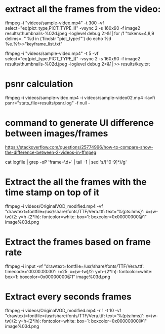 # extract all the frames from the video:
ffmpeg -i "videos/sample-video.mp4" -t 300 -vf select="eq(pict_type\,PICT_TYPE_I)" -vsync 2 -s 160x90 -f image2 results/thumbnails-%02d.jpeg -loglevel debug 2>&1| for /f "tokens=4,8,9 delims=. " %d in ('findstr "pict_type:I"') do echo %d %e.%f>>"keyframe_list.txt"

ffmpeg -i "videos/sample-video.mp4" -t 5 -vf select="eq(pict_type\,PICT_TYPE_I)" -vsync 2 -s 160x90 -f image2 results/thumbnails-%02d.jpeg -loglevel debug 2>&1| >> results/key.txt

# psnr calculation
ffmpeg -i videos/sample-video.mp4 -i videos/sample-video02.mp4 -lavfi  psnr="stats_file=results/psnr.log" -f null -

# command to generate UI difference between images/frames
https://stackoverflow.com/questions/25774996/how-to-compare-show-the-difference-between-2-videos-in-ffmpeg

cat logfile | grep -oP 'frame=\d+' | tail -1 | sed 's/[^0-9]*//g'

# Extract the all the frames with the time stamp on top of it
ffmpeg -i videos/OriginalVOD_modified.mp4 -vf "drawtext=fontfile=/usr/share/fonts/TTF/Vera.ttf: text='%{pts\:hms}': x=(w-tw)/2: y=h-(2*lh): fontcolor=white: box=1: boxcolor=0x00000000@1" image%03d.png

# Extract the frames based on frame rate
ffmpeg -i input -vf "drawtext=fontfile=/usr/share/fonts/TTF/Vera.ttf: timecode='00\:00\:00\:00': r=25: x=(w-tw)/2: y=h-(2*lh): fontcolor=white: box=1: boxcolor=0x00000000@1" image%03d.png

# Extract every seconds frames
ffmpeg -i videos/OriginalVOD_modified.mp4 -r 1 -t 10 -vf "drawtext=fontfile=/usr/share/fonts/TTF/Vera.ttf: text='%{pts\:hms}': x=(w-tw)/2: y=h-(2*lh): fontcolor=white: box=1: boxcolor=0x00000000@1" image%03d.png
